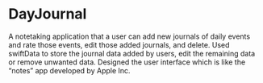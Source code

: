 # DayJournal
A notetaking application that a user can add new journals of daily events and rate those events, edit those added journals, and delete.
Used swiftData to store the journal data added by users, edit the remaining data or remove unwanted data.
Designed the user interface which is like the “notes” app developed by Apple Inc.
